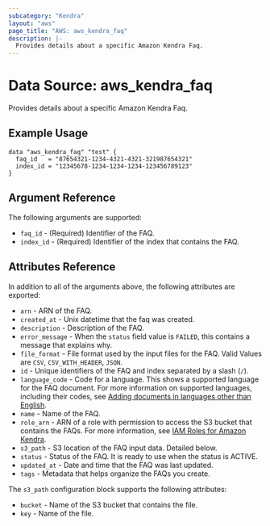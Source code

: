 ```yaml
---
subcategory: "Kendra"
layout: "aws"
page_title: "AWS: aws_kendra_faq"
description: |-
  Provides details about a specific Amazon Kendra Faq.
---
```


# Data Source: aws_kendra_faq

Provides details about a specific Amazon Kendra Faq.

## Example Usage

```hcl
data "aws_kendra_faq" "test" {
  faq_id   = "87654321-1234-4321-4321-321987654321"
  index_id = "12345678-1234-1234-1234-123456789123"
}
```

## Argument Reference

The following arguments are supported:

* `faq_id` - (Required) Identifier of the FAQ.
* `index_id` - (Required) Identifier of the index that contains the FAQ.

## Attributes Reference

In addition to all of the arguments above, the following attributes are exported:

* `arn` - ARN of the FAQ.
* `created_at` - Unix datetime that the faq was created.
* `description` - Description of the FAQ.
* `error_message` - When the `status` field value is `FAILED`, this contains a message that explains why.
* `file_format` - File format used by the input files for the FAQ. Valid Values are `CSV`, `CSV_WITH_HEADER`, `JSON`.
* `id` - Unique identifiers of the FAQ and index separated by a slash (`/`).
* `language_code` - Code for a language. This shows a supported language for the FAQ document. For more information on supported languages, including their codes, see [Adding documents in languages other than English](https://docs.aws.amazon.com/kendra/latest/dg/in-adding-languages.html).
* `name` - Name of the FAQ.
* `role_arn` - ARN of a role with permission to access the S3 bucket that contains the FAQs. For more information, see [IAM Roles for Amazon Kendra](https://docs.aws.amazon.com/kendra/latest/dg/iam-roles.html).
* `s3_path` - S3 location of the FAQ input data. Detailed below.
* `status` - Status of the FAQ. It is ready to use when the status is ACTIVE.
* `updated_at` - Date and time that the FAQ was last updated.
* `tags` - Metadata that helps organize the FAQs you create.

The `s3_path` configuration block supports the following attributes:

* `bucket` - Name of the S3 bucket that contains the file.
* `key` - Name of the file.
